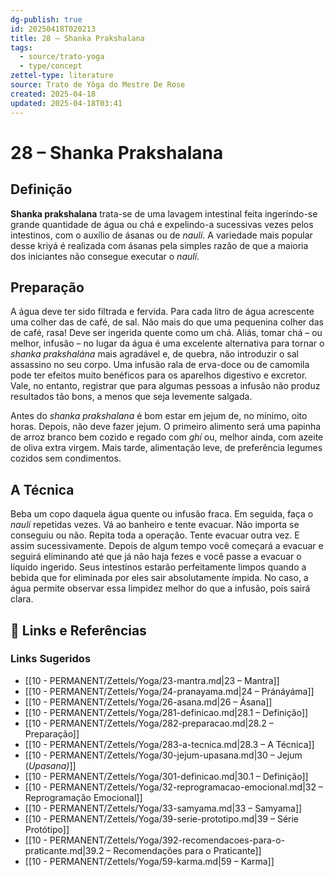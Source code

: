 ```yaml
---
dg-publish: true
id: 20250418T020213
title: 28 – Shanka Prakshalana
tags:
  - source/trato-yoga
  - type/concept
zettel-type: literature
source: Trato de Yôga do Mestre De Rose
created: 2025-04-18
updated: 2025-04-18T03:41
---
```


# 28 – Shanka Prakshalana

## Definição
**Shanka prakshalana** trata-se de uma lavagem intestinal feita ingerindo-se grande quantidade de água ou chá e expelindo-a sucessivas vezes pelos intestinos, com o auxílio de ásanas ou de *naulí*. A variedade mais popular desse kriyá é realizada com ásanas pela simples razão de que a maioria dos iniciantes não consegue executar o *naulí*.

## Preparação
A água deve ter sido filtrada e fervida. Para cada litro de água acrescente uma colher das de café, de sal. Não mais do que uma pequenina colher das de café, rasa! Deve ser ingerida quente como um chá. Aliás, tomar chá – ou melhor, infusão – no lugar da água é uma excelente alternativa para tornar o *shanka prakshalána* mais agradável e, de quebra, não introduzir o sal assassino no seu corpo. Uma infusão rala de erva-doce ou de camomila pode ter efeitos muito benéficos para os aparelhos digestivo e excretor. Vale, no entanto, registrar que para algumas pessoas a infusão não produz resultados tão bons, a menos que seja levemente salgada.

Antes do *shanka prakshalana* é bom estar em jejum de, no mínimo, oito horas. Depois, não deve fazer jejum. O primeiro alimento será uma papinha de arroz branco bem cozido e regado com *ghí* ou, melhor ainda, com azeite de oliva extra virgem. Mais tarde, alimentação leve, de preferência legumes cozidos sem condimentos.

## A Técnica
Beba um copo daquela água quente ou infusão fraca. Em seguida, faça o *naulí* repetidas vezes. Vá ao banheiro e tente evacuar. Não importa se conseguiu ou não. Repita toda a operação. Tente evacuar outra vez. E assim sucessivamente. Depois de algum tempo você começará a evacuar e seguirá eliminando até que já não haja fezes e você passe a evacuar o líquido ingerido. Seus intestinos estarão perfeitamente limpos quando a bebida que for eliminada por eles sair absolutamente ímpida. No caso, a água permite observar essa limpidez melhor do que a infusão, pois sairá clara.

## 🔗 Links e Referências











### Links Sugeridos

- [[10 - PERMANENT/Zettels/Yoga/23-mantra.md|23 – Mantra]]
- [[10 - PERMANENT/Zettels/Yoga/24-pranayama.md|24 – Pránáyáma]]
- [[10 - PERMANENT/Zettels/Yoga/26-asana.md|26 – Ásana]]
- [[10 - PERMANENT/Zettels/Yoga/281-definicao.md|28.1 – Definição]]
- [[10 - PERMANENT/Zettels/Yoga/282-preparacao.md|28.2 – Preparação]]
- [[10 - PERMANENT/Zettels/Yoga/283-a-tecnica.md|28.3 – A Técnica]]
- [[10 - PERMANENT/Zettels/Yoga/30-jejum-upasana.md|30 – Jejum (*Upasana)*]]
- [[10 - PERMANENT/Zettels/Yoga/301-definicao.md|30.1 – Definição]]
- [[10 - PERMANENT/Zettels/Yoga/32-reprogramacao-emocional.md|32 – Reprogramação Emocional]]
- [[10 - PERMANENT/Zettels/Yoga/33-samyama.md|33 – Samyama]]
- [[10 - PERMANENT/Zettels/Yoga/39-serie-prototipo.md|39 – Série Protótipo]]
- [[10 - PERMANENT/Zettels/Yoga/392-recomendacoes-para-o-praticante.md|39.2 – Recomendações para o Praticante]]
- [[10 - PERMANENT/Zettels/Yoga/59-karma.md|59 – Karma]]